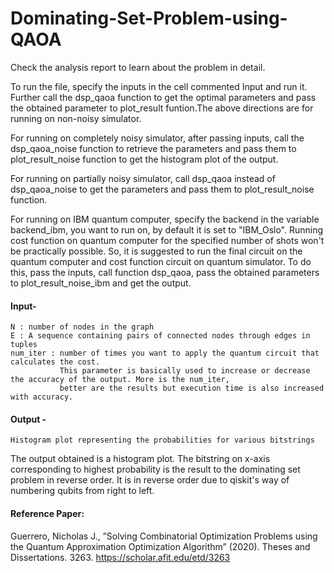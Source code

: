# Dominating-Set-Problem-using-QAOA

Check the analysis report to learn about the problem in detail.

To run the file, specify the inputs in the cell commented Input and run it. Further call the dsp_qaoa function to get 
the optimal parameters and pass the obtained parameter to plot_result funtion.The above directions are for running on
non-noisy simulator.

For running on completely noisy simulator, after passing inputs, call the dsp_qaoa_noise function to retrieve the 
parameters and pass them to plot_result_noise function to get the histogram plot of the output.

For running on partially noisy simulator, call dsp_qaoa instead of dsp_qaoa_noise to get the parameters and pass them to plot_result_noise function.

For running on IBM quantum computer, specify the backend in the variable backend_ibm, you want to run on, by default it is set to "IBM_Oslo". Running cost function on quantum computer for the specified number of shots won't be practically possible. So, it is suggested to run the final circuit on the quantum computer and cost function circuit on quantum simulator. To do this, pass the inputs, call function dsp_qaoa, pass the obtained parameters to plot_result_noise_ibm and get the output.

#### Input-
    N : number of nodes in the graph
    E : A sequence containing pairs of connected nodes through edges in tuples
    num_iter : number of times you want to apply the quantum circuit that calculates the cost. 
               This parameter is basically used to increase or decrease the accuracy of the output. More is the num_iter, 
               better are the results but execution time is also increased with accuracy.
               
#### Output -
    Histogram plot representing the probabilities for various bitstrings
    
The output obtained is a histogram plot. The bitstring on x-axis corresponding to highest probability is the result to
the dominating set problem in reverse order. It is in reverse order due to qiskit's way of numbering qubits from right 
to left.

#### Reference Paper:
  Guerrero, Nicholas J., ”Solving Combinatorial Optimization Problems using the Quantum Approximation Optimization Algorithm” (2020). Theses and Dissertations. 3263. https://scholar.afit.edu/etd/3263

